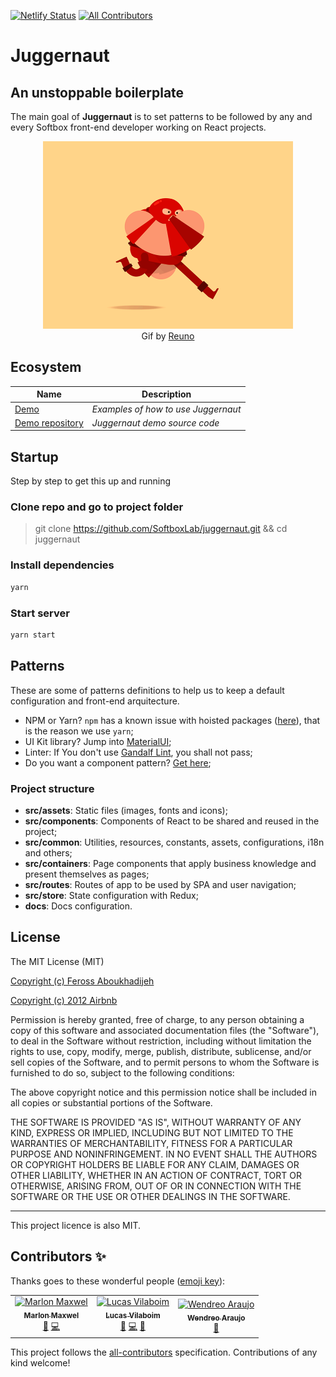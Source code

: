 [![Netlify Status](https://api.netlify.com/api/v1/badges/7cdc05a8-9023-4af3-8f04-4b8b63ec51f3/deploy-status)](https://app.netlify.com/sites/juggernaut/deploys)
[![All Contributors](https://img.shields.io/badge/all_contributors-3-orange.svg?style=flat-square)](#contributors)

# Juggernaut

## An unstoppable boilerplate

The main goal of **Juggernaut** is to set patterns to be followed by any and every Softbox front-end developer working on React projects.

<p align="center">
	<img src="src/assets/images/juggernaut.gif" width="400px" />
  <br />
  Gif by <a href="https://dribbble.com/Reuno" target="_blank">Reuno</a>
</p>

## Ecosystem

Name | Description
--- | ---
[Demo](https://juggernaut-demo.web.app/) | *Examples of how to use Juggernaut*
[Demo repository](https://github.com/SoftboxLab/juggernaut-demo) | *Juggernaut demo source code*

## Startup

Step by step to get this up and running

### Clone repo and go to project folder

> git clone https://github.com/SoftboxLab/juggernaut.git && cd juggernaut

### Install dependencies

```bash
yarn
```

### Start server

```bash
yarn start
```

## Patterns

These are some of patterns definitions to help us to keep a default configuration and front-end arquitecture.

- NPM or Yarn? `npm` has a known issue with hoisted packages ([here](https://npm.community/t/packages-with-peerdependencies-are-incorrectly-hoisted/4794)), that is the reason we use `yarn`;
- UI Kit library? Jump into [MaterialUI](https://material-ui.com);
- Linter: If You don't use [Gandalf Lint](https://github.com/SoftboxLab/gandalf-lint), you shall not pass;
- Do you want a component pattern? [Get here](src/containers/Home/index.jsx);

### Project structure

- **src/assets**: Static files (images, fonts and icons);
- **src/components**: Components of React to be shared and reused in the project;
- **src/common**: Utilities, resources, constants, assets, configurations, i18n and others;
- **src/containers**: Page components that apply business knowledge and present themselves as pages;
- **src/routes**: Routes of app to be used by SPA and user navigation;
- **src/store**: State configuration with Redux;
- **docs**: Docs configuration.


## License

The MIT License (MIT)

[Copyright (c) Feross Aboukhadijeh](https://github.com/standard/eslint-config-standard)

[Copyright (c) 2012 Airbnb](https://github.com/airbnb/javascript)

Permission is hereby granted, free of charge, to any person obtaining a copy of
this software and associated documentation files (the "Software"), to deal in
the Software without restriction, including without limitation the rights to
use, copy, modify, merge, publish, distribute, sublicense, and/or sell copies of
the Software, and to permit persons to whom the Software is furnished to do so,
subject to the following conditions:

The above copyright notice and this permission notice shall be included in all
copies or substantial portions of the Software.

THE SOFTWARE IS PROVIDED "AS IS", WITHOUT WARRANTY OF ANY KIND, EXPRESS OR
IMPLIED, INCLUDING BUT NOT LIMITED TO THE WARRANTIES OF MERCHANTABILITY, FITNESS
FOR A PARTICULAR PURPOSE AND NONINFRINGEMENT. IN NO EVENT SHALL THE AUTHORS OR
COPYRIGHT HOLDERS BE LIABLE FOR ANY CLAIM, DAMAGES OR OTHER LIABILITY, WHETHER
IN AN ACTION OF CONTRACT, TORT OR OTHERWISE, ARISING FROM, OUT OF OR IN
CONNECTION WITH THE SOFTWARE OR THE USE OR OTHER DEALINGS IN THE SOFTWARE.

---

This project licence is also MIT.

## Contributors ✨

Thanks goes to these wonderful people ([emoji key](https://allcontributors.org/docs/en/emoji-key)):

<!-- ALL-CONTRIBUTORS-LIST:START - Do not remove or modify this section -->
<!-- prettier-ignore -->
<table>
  <tr>
    <td align="center"><a href="https://www.linkedin.com/in/marlonmaxwel"><img src="https://avatars1.githubusercontent.com/u/8551142?v=4" width="100px;" alt="Marlon Maxwel"/><br /><sub><b>Marlon Maxwel</b></sub></a><br /><a href="https://github.com/SoftboxLab/juggernaut/commits?author=marlonmleite" title="Documentation">📖</a> <a href="https://github.com/SoftboxLab/juggernaut/commits?author=marlonmleite" title="Code">💻</a></td>
    <td align="center"><a href="http://vilaboim.com"><img src="https://avatars2.githubusercontent.com/u/4191549?v=4" width="100px;" alt="Lucas Vilaboim"/><br /><sub><b>Lucas Vilaboim</b></sub></a><br /><a href="https://github.com/SoftboxLab/juggernaut/commits?author=vilaboim" title="Documentation">📖</a> <a href="https://github.com/SoftboxLab/juggernaut/commits?author=vilaboim" title="Code">💻</a> <a href="#design-vilaboim" title="Design">🎨</a></td>
    <td align="center"><a href="https://github.com/wendreo"><img src="https://avatars2.githubusercontent.com/u/13650366?v=4" width="100px;" alt="Wendreo Araujo"/><br /><sub><b>Wendreo Araujo</b></sub></a><br /><a href="https://github.com/SoftboxLab/juggernaut/commits?author=wendreo" title="Documentation">📖</a></td>
  </tr>
</table>

<!-- ALL-CONTRIBUTORS-LIST:END -->

This project follows the [all-contributors](https://github.com/all-contributors/all-contributors) specification. Contributions of any kind welcome!